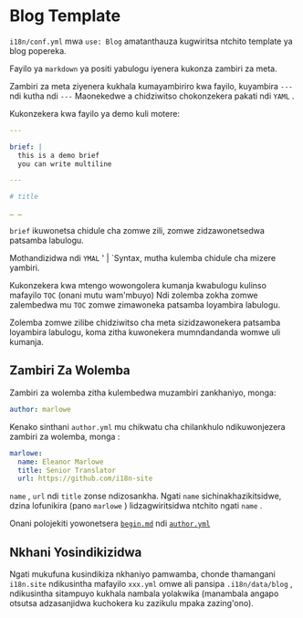 # Blog Template

`i18n/conf.yml` mwa `use: Blog` amatanthauza kugwiritsa ntchito template ya blog popereka.

Fayilo ya `markdown` ya positi yabulogu iyenera kukonza zambiri za meta.

Zambiri za meta ziyenera kukhala kumayambiriro kwa fayilo, kuyambira `---` ndi kutha ndi `---` Maonekedwe a chidziwitso chokonzekera pakati ndi `YAML` .

Kukonzekera kwa fayilo ya demo kuli motere:

```yml
---

brief: |
  this is a demo brief
  you can write multiline

---

# title

… …
```

`brief` ikuwonetsa chidule cha zomwe zili, zomwe zidzawonetsedwa patsamba labulogu.

Mothandizidwa ndi `YMAL` ' | `Syntax, mutha kulemba chidule cha mizere yambiri.

Kukonzekera kwa mtengo wowongolera kumanja kwabulogu kulinso mafayilo `TOC` (onani mutu wam'mbuyo) Ndi zolemba zokha zomwe zalembedwa mu `TOC` zomwe zimawoneka patsamba loyambira labulogu.

Zolemba zomwe zilibe chidziwitso cha meta sizidzawonekera patsamba loyambira labulogu, koma zitha kuwonekera mumndandanda womwe uli kumanja.

## Zambiri Za Wolemba

Zambiri za wolemba zitha kulembedwa muzambiri zankhaniyo, monga:

```yml
author: marlowe
```

Kenako sinthani `author.yml` mu chikwatu cha chilankhulo ndikuwonjezera zambiri za wolemba, monga :

```yml
marlowe:
  name: Eleanor Marlowe
  title: Senior Translator
  url: https://github.com/i18n-site
```

`name` , `url` ndi `title` zonse ndizosankha. Ngati `name` sichinakhazikitsidwe, dzina lofunikira (pano `marlowe` ) lidzagwiritsidwa ntchito ngati `name` .

Onani polojekiti yowonetsera [`begin.md`](https://github.com/i18n-site/demo.i18n.site/blob/main/en/blog/news/begin.md?plain=1) ndi [`author.yml`](https://github.com/i18n-site/demo.i18n.site/blob/main/en/author.yml)

## Nkhani Yosindikizidwa

Ngati mukufuna kusindikiza nkhaniyo pamwamba, chonde thamangani `i18n.site` ndikusintha mafayilo `xxx.yml` omwe ali pansipa `.i18n/data/blog` , ndikusintha sitampuyo kukhala nambala yolakwika (manambala angapo otsutsa adzasanjidwa kuchokera ku zazikulu mpaka zazing'ono).